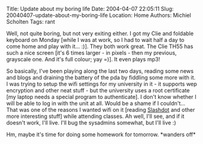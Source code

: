 Title: Update about my boring life
Date: 2004-04-07 22:05:11
Slug: 20040407-update-about-my-boring-life
Location: Home
Authors: Michiel Scholten
Tags: rant

<p>Well, not quite boring, but not very exiting either. I got my Clie and foldable keyboard on Monday [while I was at work, so I had to wait half a day to come home and play with it... :)]. They both work great. The Clie TH55 has such a nice screen [it's 6 times larger - in pixels - then my previous, grayscale one. And it's full colour; yay =)]. It even plays mp3!</p>
<p>So basically, I've been playing along the last two days, reading some news and blogs and draining the battery of the pda by fiddling some more with it. I was trying to setup the wifi settings for my university in it - it supports wep encryption and other neat stuff - but the university uses a root certificate [my laptop needs a special program to authenticate]. I don't know whether I will be able to log in with the unit at all. Would be a shame if I couldn't... That was one of the reasons I wanted wifi on it [reading <a href="http://www.slashdot.org/">Slashdot</a> and other more interesting stuff] while attending classes. Ah well, I'll see, and if it doesn't work, I'll live. I'll bug the sysadmins somewhat, but I'll live :)</p>
<p>Hm, maybe it's time for doing some homework for tomorrow. *wanders off*</p>